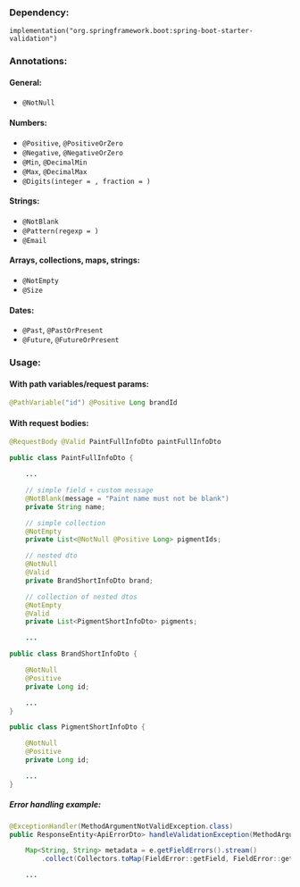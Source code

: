### Dependency:
```
implementation("org.springframework.boot:spring-boot-starter-validation")
```

### Annotations:
#### General:
* `@NotNull`
 
#### Numbers:
* `@Positive`, `@PositiveOrZero`
* `@Negative`, `@NegativeOrZero`
* `@Min`, `@DecimalMin`
* `@Max`, `@DecimalMax`
* `@Digits(integer = , fraction = )`

#### Strings:
* `@NotBlank`
* `@Pattern(regexp = )`
* `@Email`

#### Arrays, collections, maps, strings:
* `@NotEmpty`
* `@Size`

#### Dates:
* `@Past`, `@PastOrPresent`
* `@Future`, `@FutureOrPresent`

### Usage:
#### With path variables/request params:
```java
@PathVariable("id") @Positive Long brandId
```

#### With request bodies:  
```java
@RequestBody @Valid PaintFullInfoDto paintFullInfoDto
```
```java
public class PaintFullInfoDto {

    ...

    // simple field + custom message
    @NotBlank(message = "Paint name must not be blank")
    private String name;

    // simple collection
    @NotEmpty
    private List<@NotNull @Positive Long> pigmentIds;

    // nested dto
    @NotNull
    @Valid
    private BrandShortInfoDto brand;

    // collection of nested dtos
    @NotEmpty
    @Valid
    private List<PigmentShortInfoDto> pigments;

    ...
```
```java
public class BrandShortInfoDto {

    @NotNull
    @Positive
    private Long id;

    ...
}
```
```java
public class PigmentShortInfoDto {

    @NotNull
    @Positive
    private Long id;

    ...
}
```

##### Error handling example:
```java
@ExceptionHandler(MethodArgumentNotValidException.class)
public ResponseEntity<ApiErrorDto> handleValidationException(MethodArgumentNotValidException e) {

    Map<String, String> metadata = e.getFieldErrors().stream()
        .collect(Collectors.toMap(FieldError::getField, FieldError::getDefaultMessage));

    ...
```
